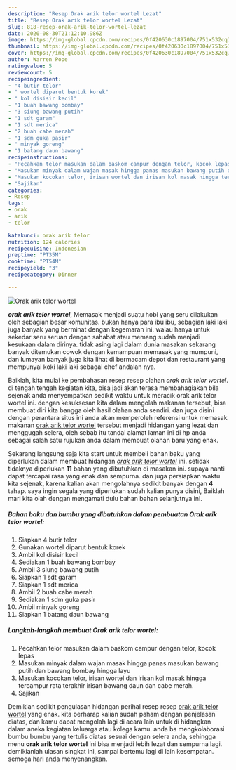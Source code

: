 ```yaml
---
description: "Resep Orak arik telor wortel Lezat"
title: "Resep Orak arik telor wortel Lezat"
slug: 818-resep-orak-arik-telor-wortel-lezat
date: 2020-08-30T21:12:10.986Z
image: https://img-global.cpcdn.com/recipes/0f420630c1897004/751x532cq70/orak-arik-telor-wortel-foto-resep-utama.jpg
thumbnail: https://img-global.cpcdn.com/recipes/0f420630c1897004/751x532cq70/orak-arik-telor-wortel-foto-resep-utama.jpg
cover: https://img-global.cpcdn.com/recipes/0f420630c1897004/751x532cq70/orak-arik-telor-wortel-foto-resep-utama.jpg
author: Warren Pope
ratingvalue: 5
reviewcount: 5
recipeingredient:
- "4 butir telor"
- " wortel diparut bentuk korek"
- " kol disisir kecil"
- "1 buah bawang bombay"
- "3 siung bawang putih"
- "1 sdt garam"
- "1 sdt merica"
- "2 buah cabe merah"
- "1 sdm guka pasir"
- " minyak goreng"
- "1 batang daun bawang"
recipeinstructions:
- "Pecahkan telor masukan dalam baskom campur dengan telor, kocok lepas"
- "Masukan minyak dalam wajan masak hingga panas masukan bawang putih dan bawang bombay hingga layu"
- "Masukan kocokan telor, irisan wortel dan irisan kol masak hingga tercampur rata terakhir irisan bawang daun dan cabe merah."
- "Sajikan"
categories:
- Resep
tags:
- orak
- arik
- telor

katakunci: orak arik telor 
nutrition: 124 calories
recipecuisine: Indonesian
preptime: "PT35M"
cooktime: "PT54M"
recipeyield: "3"
recipecategory: Dinner

---
```



![Orak arik telor wortel](https://img-global.cpcdn.com/recipes/0f420630c1897004/751x532cq70/orak-arik-telor-wortel-foto-resep-utama.jpg)

<b><i>orak arik telor wortel</i></b>, Memasak menjadi suatu hobi yang seru dilakukan oleh sebagian besar komunitas. bukan hanya para ibu ibu, sebagian laki laki juga banyak yang berminat dengan kegemaran ini. walau hanya untuk sekedar seru seruan dengan sahabat atau memang sudah menjadi kesukaan dalam dirinya. tidak asing lagi dalam dunia masakan sekarang banyak ditemukan cowok dengan kemampuan memasak yang mumpuni, dan lumayan banyak juga kita lihat di bermacam depot dan restaurant yang mempunyai koki laki laki sebagai chef andalan nya.



Baiklah, kita mulai ke pembahasan resep resep olahan <i>orak arik telor wortel</i>. di tengah tengah kegiatan kita, bisa jadi akan terasa membahagiakan bila sejenak anda menyempatkan sedikit waktu untuk meracik orak arik telor wortel ini. dengan kesuksesan kita dalam mengolah makanan tersebut, bisa membuat diri kita bangga oleh hasil olahan anda sendiri. dan juga disini dengan perantara situs ini anda akan memperoleh referensi untuk memasak makanan <u>orak arik telor wortel</u> tersebut menjadi hidangan yang lezat dan menggugah selera, oleh sebab itu tandai alamat laman ini di hp anda sebagai salah satu rujukan anda dalam membuat olahan baru yang enak.


Sekarang langsung saja kita start untuk membeli bahan baku yang diperlukan dalam membuat hidangan <u><i>orak arik telor wortel</i></u> ini. setidak tidaknya diperlukan <b>11</b> bahan yang dibutuhkan di masakan ini. supaya nanti dapat tercapai rasa yang enak dan sempurna. dan juga persiapkan waktu kita sejenak, karena kalian akan mengolahnya sedikit banyak dengan <b>4</b> tahap. saya ingin segala yang diperlukan sudah kalian punya disini, Baiklah mari kita olah dengan mengamati dulu bahan bahan selanjutnya ini.

<!--inarticleads1-->

##### Bahan baku dan bumbu yang dibutuhkan dalam pembuatan Orak arik telor wortel:

1. Siapkan 4 butir telor
1. Gunakan  wortel diparut bentuk korek
1. Ambil  kol disisir kecil
1. Sediakan 1 buah bawang bombay
1. Ambil 3 siung bawang putih
1. Siapkan 1 sdt garam
1. Siapkan 1 sdt merica
1. Ambil 2 buah cabe merah
1. Sediakan 1 sdm guka pasir
1. Ambil  minyak goreng
1. Siapkan 1 batang daun bawang




<!--inarticleads2-->

##### Langkah-langkah membuat Orak arik telor wortel:

1. Pecahkan telor masukan dalam baskom campur dengan telor, kocok lepas
1. Masukan minyak dalam wajan masak hingga panas masukan bawang putih dan bawang bombay hingga layu
1. Masukan kocokan telor, irisan wortel dan irisan kol masak hingga tercampur rata terakhir irisan bawang daun dan cabe merah.
1. Sajikan




Demikian sedikit pengulasan hidangan perihal resep resep <u>orak arik telor wortel</u> yang enak. kita berharap kalian sudah paham dengan penjelasan diatas, dan kamu dapat mengolah lagi di acara lain untuk di hidangkan dalam aneka kegiatan keluarga atau kolega kamu. anda bs mengkolaborasi bumbu bumbu yang tertulis diatas sesuai dengan selera anda, sehingga menu <b>orak arik telor wortel</b> ini bisa menjadi lebih lezat dan sempurna lagi. demikianlah ulasan singkat ini, sampai bertemu lagi di lain kesempatan. semoga hari anda menyenangkan.
